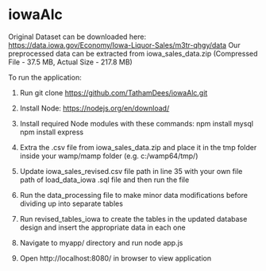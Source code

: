 # iowaAlc

Original Dataset can be downloaded here: https://data.iowa.gov/Economy/Iowa-Liquor-Sales/m3tr-qhgy/data
Our preprocessed data can be extracted from iowa_sales_data.zip (Compressed File - 37.5 MB, Actual Size - 217.8 MB)

To run the application:

1. Run git clone https://github.com/TathamDees/iowaAlc.git

1. Install Node: https://nodejs.org/en/download/
2. Install required Node modules with these commands:
	npm install mysql
	npm install express
	
3. Extra the .csv file from iowa_sales_data.zip and place it in the tmp folder inside your wamp/mamp folder (e.g. c:/wamp64/tmp/)

4. Update iowa_sales_revised.csv file path in line 35 with your own file path of load_data_iowa .sql file and then run the file

5. Run the data_processing file to make minor data modifications before dividing up into separate tables

6. Run revised_tables_iowa to create the tables in the updated database design and insert the appropriate data in each one

7. Navigate to myapp/ directory and run node app.js

8. Open http://localhost:8080/ in browser to view application



